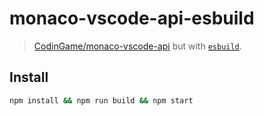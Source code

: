 # monaco-vscode-api-esbuild

> [CodinGame/monaco-vscode-api](https://github.com/CodinGame/monaco-vscode-api) but with [`esbuild`](https://esbuild.github.io/).

## Install

```sh
npm install && npm run build && npm start
```
